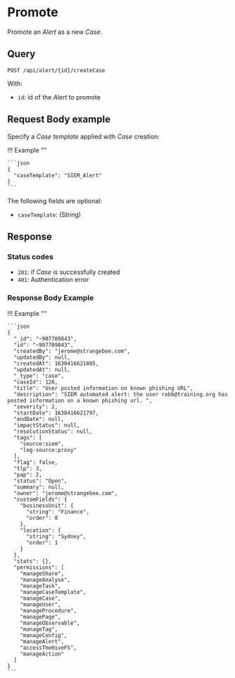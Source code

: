 # Promote

Promote an *Alert* as a new *Case*.

## Query

```plain
POST /api/alert/{id}/createCase
```

With:

- `id`: id of the *Alert* to promote

## Request Body example

Specify a *Case template* applied with *Case* creation:

!!! Example "" 

    ```json
    {
      "caseTemplate": "SIEM_Alert"
    }
    ```

The following fields are optional: 

- `caseTemplate`: (String)

##  Response 

### Status codes

- `201`: if *Case* is successfully created
- `401`: Authentication error

### Response Body Example

!!! Example ""

    ```json
    {
      "_id": "~907709843",
      "id": "~907709843",
      "createdBy": "jerome@strangebee.com",
      "updatedBy": null,
      "createdAt": 1630416621805,
      "updatedAt": null,
      "_type": "case",
      "caseId": 126,
      "title": "User posted information on known phishing URL",
      "description": "SIEM automated alert: the user robb@training.org has posted information on a known phishing url. ",
      "severity": 2,
      "startDate": 1630416621797,
      "endDate": null,
      "impactStatus": null,
      "resolutionStatus": null,
      "tags": [
        "source:siem",
        "log-source:proxy"
      ],
      "flag": false,
      "tlp": 3,
      "pap": 2,
      "status": "Open",
      "summary": null,
      "owner": "jerome@strangebee.com",
      "customFields": {
        "businessUnit": {
          "string": "Finance",
          "order": 0
        },
        "location": {
          "string": "Sydney",
          "order": 1
        }
      },
      "stats": {},
      "permissions": [
        "manageShare",
        "manageAnalyse",
        "manageTask",
        "manageCaseTemplate",
        "manageCase",
        "manageUser",
        "manageProcedure",
        "managePage",
        "manageObservable",
        "manageTag",
        "manageConfig",
        "manageAlert",
        "accessTheHiveFS",
        "manageAction"
      ]
    }
    ```